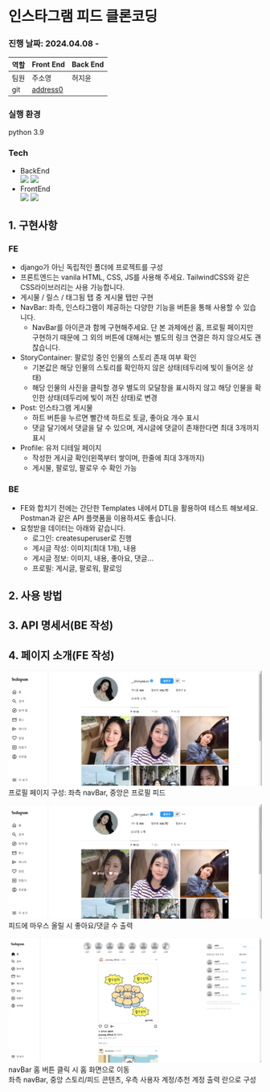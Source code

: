 # 인스타그램 피드 클론코딩
### 진행 날짜: 2024.04.08 -
역할|Front End|Back End
---|---|---
팀원|주소영|허지윤
git|[address0](https://github.com/address0)|
### 실행 환경
python 3.9
### Tech
- BackEnd  
<a href="https://www.python.org/" target="_blank"><img src="https://img.shields.io/badge/Python-3776AB?style=flat&logo=python&logoColor=FFFFFF"/></a>
<a href="https://www.djangoproject.com/" target="_blank"><img src="https://img.shields.io/badge/Django-092E20?style=flat&logo=django&logoColor=FFFFFF"/></a>
- FrontEnd  
<a href="https://www.acmicpc.net/user/soyong32" target="_blank"><img src="https://img.shields.io/badge/Html-3366CC?style=flat&logo=htmx&logoColor=FFFFFF"/></a>
<a href="https://developer.mozilla.org/ko/docs/Web/CSS" target="_blank"><img src="https://img.shields.io/badge/CSS-7952B3?style=flat&logo=bootstrap&logoColor=FFFFFF"/></a>

## 1. 구현사항
### FE
- django가 아닌 독립적인 폴더에 프로젝트를 구성
- 프론트엔드는 vanila HTML, CSS, JS를 사용해 주세요. TailwindCSS와 같은 CSS라이브러리는 사용 가능합니다.
- 게시물 / 릴스 / 태그됨 탭 중 게시물 탭만 구현
- NavBar: 좌측, 인스타그램이 제공하는 다양한 기능을 버튼을 통해 사용할 수 있습니다.
  - NavBar를 아이콘과 함께 구현해주세요. 단 본 과제에선 홈, 프로필 페이지만 구현하기 때문에 그 외의 버튼에 대해서는 별도의 링크 연결은 하지 않으셔도 괜찮습니다.
- StoryContainer: 팔로잉 중인 인물의 스토리 존재 여부 확인
  - 기본값은 해당 인물의 스토리를 확인하지 않은 상태(테두리에 빛이 들어온 상태)
  - 해당 인물의 사진을 클릭할 경우 별도의 모달창을 표시하지 않고 해당 인물을 확인한 상태(테두리에 빛이 꺼진 상태)로 변경
- Post: 인스타그램 게시물
  - 하트 버튼을 누르면 빨간색 하트로 토글, 좋아요 개수 표시
  - 댓글 달기에서 댓글을 달 수 있으며, 게시글에 댓글이 존재한다면 최대 3개까지 표시
- Profile: 유저 디테일 페이지
  - 작성한 게시글 확인(왼쪽부터 쌓이며, 한줄에 최대 3개까지)
  - 게시물, 팔로잉, 팔로우 수 확인 가능
### BE
- FE와 합치기 전에는 간단한 Templates 내에서 DTL을 활용하여 테스트 해보세요. Postman과 같은 API 플랫폼을 이용하셔도 좋습니다.
- 요청받을 데이터는 아래와 같습니다.
  - 로그인: createsuperuser로 진행
  - 게시글 작성: 이미지(최대 1개), 내용
  - 게시글 정보: 이미지, 내용, 좋아요, 댓글...
  - 프로필: 게시글, 팔로워, 팔로잉
## 2. 사용 방법
## 3. API 명세서(BE 작성)
## 4. 페이지 소개(FE 작성)
![profile_page-1](images/profile_page-1.png)
프로필 페이지 구성: 좌측 navBar, 중앙은 프로필 피드

![profile_page-2](images/profile_page-2.png)
피드에 마우스 올릴 시 좋아요/댓글 수 출력

![home_page-1](images/home-page.png)
navBar 홈 버튼 클릭 시 홈 화면으로 이동  
좌측 navBar, 중앙 스토리/피드 콘텐츠, 우측 사용자 계정/추천 계정 출력 란으로 구성